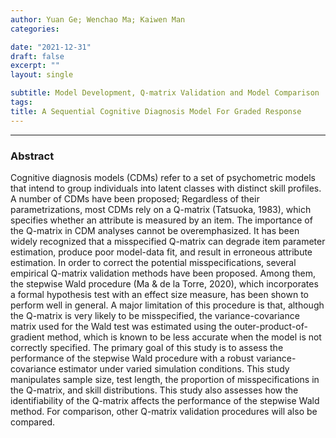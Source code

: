 ```yaml
---
author: Yuan Ge; Wenchao Ma; Kaiwen Man
categories:

date: "2021-12-31"
draft: false
excerpt: ""
layout: single

subtitle: Model Development, Q-matrix Validation and Model Comparison
tags:
title: A Sequential Cognitive Diagnosis Model For Graded Response 
---
```


---
### Abstract

Cognitive diagnosis models (CDMs) refer to a set of psychometric models that intend to group individuals into latent classes with distinct skill profiles. A number of CDMs have been proposed; Regardless of their parametrizations, most CDMs rely on a Q-matrix (Tatsuoka, 1983), which specifies whether an attribute is measured by an item. The importance of the Q-matrix in CDM analyses cannot be overemphasized. It has been widely recognized that a misspecified Q-matrix can degrade item parameter estimation, produce poor model-data fit, and result in erroneous attribute estimation.
In order to correct the potential misspecifications, several empirical Q-matrix validation methods have been proposed. Among them, the stepwise Wald procedure (Ma & de la Torre, 2020), which incorporates a formal hypothesis test with an effect size measure, has been shown to perform well in general. A major limitation of this procedure is that, although the Q-matrix is very likely to be misspecified, the variance-covariance matrix used for the Wald test was estimated using the outer-product-of-gradient method, which is known to be less accurate when the model is not correctly specified. The primary goal of this study is to assess the performance of the stepwise Wald procedure with a robust variance-covariance estimator under varied simulation conditions. This study manipulates sample size, test length, the proportion of misspecifications in the Q-matrix, and skill distributions. This study also assesses how the identifiability of the Q-matrix affects the performance of the stepwise Wald method. For comparison, other Q-matrix validation procedures will also be compared.
